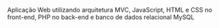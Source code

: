 Aplicação Web utilizando arquitetura MVC, JavaScript, HTML e CSS no front-end, PHP no back-end e banco de dados relacional MySQL
